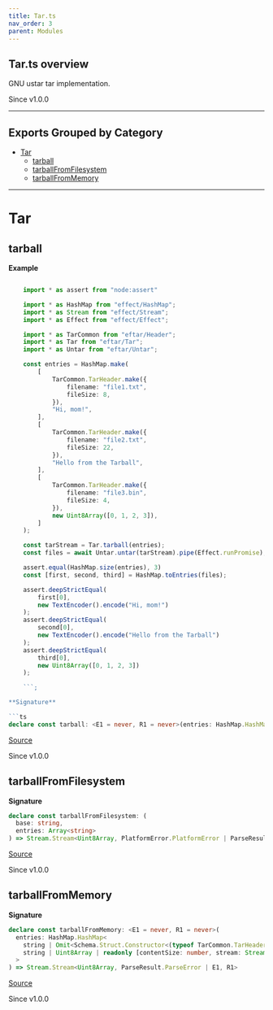 ```yaml
---
title: Tar.ts
nav_order: 3
parent: Modules
---
```


## Tar.ts overview

GNU ustar tar implementation.

Since v1.0.0

---

## Exports Grouped by Category

- [Tar](#tar)
  - [tarball](#tarball)
  - [tarballFromFilesystem](#tarballfromfilesystem)
  - [tarballFromMemory](#tarballfrommemory)

---

# Tar

## tarball

**Example**

````ts

    import * as assert from "node:assert"

    import * as HashMap from "effect/HashMap";
    import * as Stream from "effect/Stream";
    import * as Effect from "effect/Effect";

    import * as TarCommon from "eftar/Header";
    import * as Tar from "eftar/Tar";
    import * as Untar from "eftar/Untar";

    const entries = HashMap.make(
        [
            TarCommon.TarHeader.make({
                filename: "file1.txt",
                fileSize: 8,
            }),
            "Hi, mom!",
        ],
        [
            TarCommon.TarHeader.make({
                filename: "file2.txt",
                fileSize: 22,
            }),
            "Hello from the Tarball",
        ],
        [
            TarCommon.TarHeader.make({
                filename: "file3.bin",
                fileSize: 4,
            }),
            new Uint8Array([0, 1, 2, 3]),
        ]
    );

    const tarStream = Tar.tarball(entries);
    const files = await Untar.untar(tarStream).pipe(Effect.runPromise);

    assert.equal(HashMap.size(entries), 3)
    const [first, second, third] = HashMap.toEntries(files);

    assert.deepStrictEqual(
        first[0],
        new TextEncoder().encode("Hi, mom!")
    );
    assert.deepStrictEqual(
        second[0],
        new TextEncoder().encode("Hello from the Tarball")
    );
    assert.deepStrictEqual(
        third[0],
        new Uint8Array([0, 1, 2, 3])
    );

    ```;

**Signature**

```ts
declare const tarball: <E1 = never, R1 = never>(entries: HashMap.HashMap<TarCommon.TarHeader, string | Uint8Array | Stream.Stream<Uint8Array, E1, R1>>) => Stream.Stream<Uint8Array, ParseResult.ParseError | E1, R1>
````

[Source](https://github.com/leonitousconforti/eftar/tree/main/src/Tar.ts#L128)

Since v1.0.0

## tarballFromFilesystem

**Signature**

```ts
declare const tarballFromFilesystem: (
  base: string,
  entries: Array<string>
) => Stream.Stream<Uint8Array, PlatformError.PlatformError | ParseResult.ParseError, Path.Path | FileSystem.FileSystem>
```

[Source](https://github.com/leonitousconforti/eftar/tree/main/src/Tar.ts#L214)

Since v1.0.0

## tarballFromMemory

**Signature**

```ts
declare const tarballFromMemory: <E1 = never, R1 = never>(
  entries: HashMap.HashMap<
    string | Omit<Schema.Struct.Constructor<(typeof TarCommon.TarHeader)["non-full"]["fields"]>, "fileSize">,
    string | Uint8Array | readonly [contentSize: number, stream: Stream.Stream<Uint8Array, E1, R1>]
  >
) => Stream.Stream<Uint8Array, ParseResult.ParseError | E1, R1>
```

[Source](https://github.com/leonitousconforti/eftar/tree/main/src/Tar.ts#L144)

Since v1.0.0

